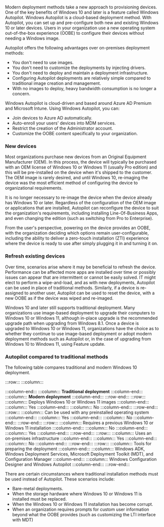Modern deployment methods take a new approach to provisioning devices. One of the key benefits of Windows 10 and later is a feature called Windows Autopilot. Windows Autopilot is a cloud-based deployment method. With Autopilot, you can set up and pre-configure both new and existing Windows 10 or later devices. Users in your organization use a new operating system out-of-the-box experience (OOBE) to configure their devices without needing a Windows image.

Autopilot offers the following advantages over on-premises deployment methods:

 -  You don't need to use images.
 -  You don't need to customize the deployments by injecting drivers.
 -  You don't need to deploy and maintain a deployment infrastructure.
 -  Configuring Autopilot deployments are relatively simple compared to traditional image creation and management.
 -  With no images to deploy, heavy bandwidth consumption is no longer a concern.

Windows Autopilot is cloud-driven and based around Azure AD Premium and Microsoft Intune. Using Windows Autopilot, you can:

 -  Join devices to Azure AD automatically.
 -  Auto-enroll your users' devices into MDM services.
 -  Restrict the creation of the Administrator account.
 -  Customize the OOBE content specifically to your organization.

### New devices

Most organizations purchase new devices from an Original Equipment Manufacturer (OEM). In this process, the device will typically be purchased with an OEM license of Windows 10 or Windows 11 (usually Pro edition) and this will be pre-installed on the device when it's shipped to the customer. The OEM image is rarely desired, and until Windows 10, re-imaging the device was the most efficient method of configuring the device to organizational requirements.

It is no longer necessary to re-image the device when the device already has Windows 10 or later. Regardless of the configuration of the OEM image or applications that are installed, Autopilot can reconfigure the device to suit the organization's requirements, including installing Line-Of-Business Apps, and even changing the edition (such as switching from Pro to Enterprise).

From the user's perspective, powering on the device provides an OOBE, with the organization deciding which options remain user-configurable, including the ability to deliver a zero-touch installation (ZTI) experience where the device is ready to use after simply plugging it in and turning it on.

### Refresh existing devices

Over time, scenarios arise where it may be beneficial to refresh the device. Performance can be affected more apps are installed over time or possibly issues can appear that are intermittent or cannot be easily solved. IT might elect to perform a wipe-and-load, and as with new deployments, Autopilot can be used in place of traditional methods. Similarly, if a device is re-assigned to another user, Autopilot can be used to reset the device, with a new OOBE as if the device was wiped and re-imaged.

Windows 10 and later still supports traditional deployment. Many organizations use image-based deployment to upgrade their computers to Windows 10 or Windows 11, although in-place upgrade is the recommended upgrade path when upgrading from Windows 8.1. Once a device is upgraded to Windows 10 or Windows 11, organizations have the choice as to whether they continue to use image-based deployment or adopt modern deployment methods such as Autopilot or, in the case of upgrading from Windows 10 to Windows 11, using Feature update.

### Autopilot compared to traditional methods

The following table compares traditional and modern Windows 10 deployment.

:::row:::
  :::column:::
    
  :::column-end:::
  :::column:::
    **Traditional deployment**
  :::column-end:::
  :::column:::
    **Modern deployment**
  :::column-end:::
:::row-end:::
:::row:::
  :::column:::
    Deploys Windows 10 or Windows 11 images
  :::column-end:::
  :::column:::
    Yes
  :::column-end:::
  :::column:::
    No
  :::column-end:::
:::row-end:::
:::row:::
  :::column:::
    Can be used with any preinstalled operating system
  :::column-end:::
  :::column:::
    Yes
  :::column-end:::
  :::column:::
    No
  :::column-end:::
:::row-end:::
:::row:::
  :::column:::
    Requires a previous Windows 10 or Windows 11 installation
  :::column-end:::
  :::column:::
    No
  :::column-end:::
  :::column:::
    Yes
  :::column-end:::
:::row-end:::
:::row:::
  :::column:::
    Uses an on-premises infrastructure
  :::column-end:::
  :::column:::
    Yes
  :::column-end:::
  :::column:::
    No
  :::column-end:::
:::row-end:::
:::row:::
  :::column:::
    Tools for preparing the deployment
  :::column-end:::
  :::column:::
    Windows ADK, Windows Deployment Services, Microsoft Deployment Toolkit (MDT), and Configuration Manager
  :::column-end:::
  :::column:::
    Windows Configuration Designer and Windows Autopilot
  :::column-end:::
:::row-end:::


There are certain circumstances where traditional installation methods must be used instead of Autopilot. These scenarios include:

 -  Bare-metal deployments.
 -  When the storage hardware where Windows 10 or Windows 11 is installed must be replaced.
 -  When the Windows 10 or Windows 11 installation has become corrupt.
 -  When an organization requires prompts for custom user information beyond what the OOBE provides (such as customizing the LTI interface with MDT)
